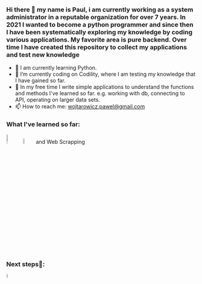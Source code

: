 ### Hi there 👋 my name is Paul, i am currently working as a system administrator in a reputable organization for over 7 years. In 2021 I wanted to become a python programmer and since then I have been systematically exploring my knowledge by coding various applications. My favorite area is pure backend. Over time I have created this repository to collect my applications and test new knowledge

- 🌱 I am currently learning Python.
- 🔭 I’m currently coding on Codility, where I am testing my knowledge that I have gained so far.
- 🏫 In my free time I write simple applications to understand the functions and methods I've learned so far. e.g. working with db, connecting to API, operating on larger data sets.
- 📫 How to reach me: wojtarowicz.pawel@gmail.com

### What I've learned so far:
<img src="https://user-images.githubusercontent.com/61045489/168044998-4ce29483-5470-4385-a8fb-7f8505a83dae.png" width=8% height=8%> <img src="https://user-images.githubusercontent.com/61045489/168045752-515f4b1e-f5e1-46c5-a2bd-c87194e97b23.png" width=6% height=6%> and Web Scrapping

### Next steps🤔: 
<img src="https://user-images.githubusercontent.com/61045489/168041776-f2fa9567-a66d-4e91-bf31-b28d11f69cbe.png" width=5% height=5%> 


<!--
**Pawel-Wojtarowicz/Pawel-Wojtarowicz** is a ✨ _special_ ✨ repository because its `README.md` (this file) appears on your GitHub profile.

Here are some ideas to get you started:

- 🔭 I’m currently working on ...
- 🌱 I’m currently learning ...
- 👯 I’m looking to collaborate on ...
- 🤔 I’m looking for help with ...
- 💬 Ask me about ...
- 📫 How to reach me: ...
- 😄 Pronouns: ...
- ⚡ Fun fact: ...
-->
